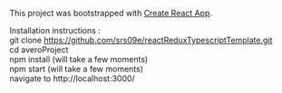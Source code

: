 This project was bootstrapped with [Create React App](https://github.com/facebook/create-react-app).

Installation instructions :  
git clone https://github.com/srs09e/reactReduxTypescriptTemplate.git   
cd averoProject  
npm install (will take a few moments)  
npm start (will take a few moments)  
navigate to http://localhost:3000/  
